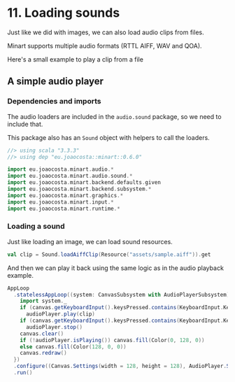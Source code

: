 # 11. Loading sounds

Just like we did with images, we can also load audio clips from files.

Minart supports multiple audio formats (RTTL AIFF, WAV and QOA).

Here's a small example to play a clip from a file

## A simple audio player

### Dependencies and imports

The audio loaders are included in the `audio.sound` package, so we need to include that.

This package also has an `Sound` object with helpers to call the loaders.


```scala
//> using scala "3.3.3"
//> using dep "eu.joaocosta::minart::0.6.0"

import eu.joaocosta.minart.audio.*
import eu.joaocosta.minart.audio.sound.*
import eu.joaocosta.minart.backend.defaults.given
import eu.joaocosta.minart.backend.subsystem.*
import eu.joaocosta.minart.graphics.*
import eu.joaocosta.minart.input.*
import eu.joaocosta.minart.runtime.*
```

### Loading a sound

Just like loading an image, we can load sound resources.

```scala
val clip = Sound.loadAiffClip(Resource("assets/sample.aiff")).get
```

And then we can play it back using the same logic as in the audio playback example.

```scala
AppLoop
  .statelessAppLoop((system: CanvasSubsystem with AudioPlayerSubsystem) => {
    import system._
    if (canvas.getKeyboardInput().keysPressed.contains(KeyboardInput.Key.Space))
      audioPlayer.play(clip)
    if (canvas.getKeyboardInput().keysPressed.contains(KeyboardInput.Key.Backspace))
      audioPlayer.stop()
    canvas.clear()
    if (!audioPlayer.isPlaying()) canvas.fill(Color(0, 128, 0))
    else canvas.fill(Color(128, 0, 0))
    canvas.redraw()
  })
  .configure((Canvas.Settings(width = 128, height = 128), AudioPlayer.Settings()), LoopFrequency.hz60)
  .run()
```
